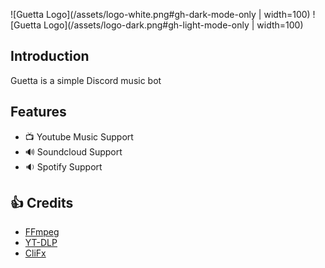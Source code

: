 ![Guetta Logo](/assets/logo-white.png#gh-dark-mode-only | width=100)
![Guetta Logo](/assets/logo-dark.png#gh-light-mode-only | width=100)

## Introduction

Guetta is a simple Discord music bot

## Features
* :tv: Youtube Music Support
* :loud_sound: Soundcloud Support
* :sound: Spotify Support

## :+1: Credits

* [FFmpeg](https://git.ffmpeg.org/ffmpeg.git)
* [YT-DLP](https://github.com/yt-dlp/yt-dlp)
* [CliFx](https://github.com/Tyrrrz/CliFx)